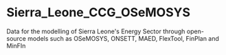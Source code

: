 # Sierra_Leone_CCG_OSeMOSYS
Data for the modelling of Sierra Leone's Energy Sector through open-source models such as OSeMOSYS, ONSETT, MAED, FlexTool, FinPlan and MinFIn
